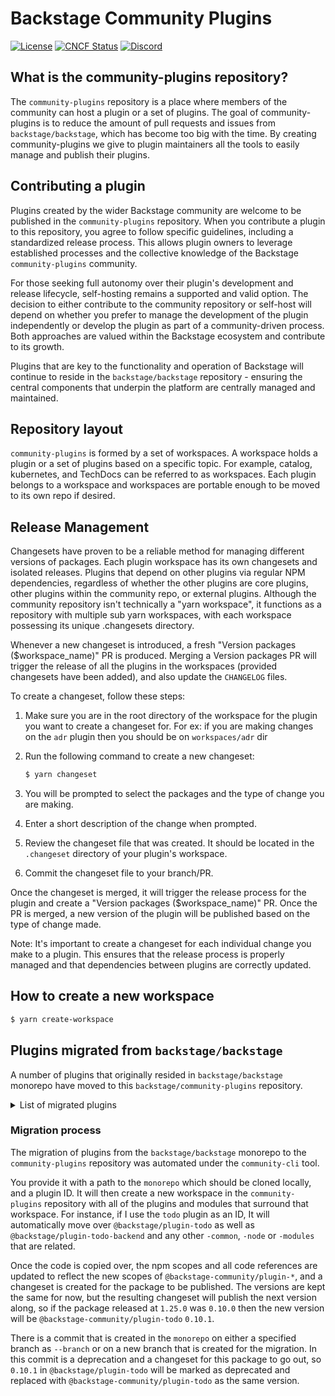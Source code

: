 # Backstage Community Plugins

[![License](https://img.shields.io/badge/License-Apache%202.0-blue.svg)](https://opensource.org/licenses/Apache-2.0)
[![CNCF Status](https://img.shields.io/badge/cncf%20status-incubation-blue.svg)](https://www.cncf.io/projects)
[![Discord](https://img.shields.io/discord/687207715902193673?logo=discord&label=Discord&color=5865F2&logoColor=white)](https://discord.gg/backstage-687207715902193673)

## What is the community-plugins repository?

The `community-plugins` repository is a place where members of the community can host a plugin or a set of plugins. The goal of community-plugins is to reduce the amount of pull requests and issues from `backstage/backstage`, which has become too big with the time.
By creating community-plugins we give to plugin maintainers all the tools to easily manage and publish their plugins.

## Contributing a plugin

Plugins created by the wider Backstage community are welcome to be published in the `community-plugins` repository. When you contribute a plugin to this repository, you agree to follow specific guidelines, including a standardized release process. This allows plugin owners to leverage established processes and the collective knowledge of the Backstage `community-plugins` community.

For those seeking full autonomy over their plugin's development and release lifecycle, self-hosting remains a supported and valid option. The decision to either contribute to the community repository or self-host will depend on whether you prefer to manage the development of the plugin independently or develop the plugin as part of a community-driven process. Both approaches are valued within the Backstage ecosystem and contribute to its growth.

Plugins that are key to the functionality and operation of Backstage will continue to reside in the `backstage/backstage` repository - ensuring the central components that underpin the platform are centrally managed and maintained.

## Repository layout

`community-plugins` is formed by a set of workspaces. A workspace holds a plugin or a set of plugins based on a specific topic. For example, catalog, kubernetes, and TechDocs can be referred to as workspaces.
Each plugin belongs to a workspace and workspaces are portable enough to be moved to its own repo if desired.

## Release Management

Changesets have proven to be a reliable method for managing different versions of packages.
Each plugin workspace has its own changesets and isolated releases. Plugins that depend on other plugins via regular NPM dependencies, regardless of whether the other plugins are core plugins, other plugins within the community repo, or external plugins.
Although the community repository isn't technically a "yarn workspace", it functions as a repository with multiple sub yarn workspaces, with each workspace possessing its unique .changesets directory.

Whenever a new changeset is introduced, a fresh "Version packages ($workspace_name)" PR is produced. Merging a Version packages PR will trigger the release of all the plugins in the workspaces (provided changesets have been added), and also update the `CHANGELOG` files.

To create a changeset, follow these steps:

1. Make sure you are in the root directory of the workspace for the plugin you want to create a changeset for. For ex: if you are making changes on the `adr` plugin then you should be on `workspaces/adr` dir

2. Run the following command to create a new changeset:
    ```bash
    $ yarn changeset
    ```

3. You will be prompted to select the packages and the type of change you are making. 

4. Enter a short description of the change when prompted. 

5. Review the changeset file that was created. It should be located in the `.changeset` directory of your plugin's workspace.

6. Commit the changeset file to your branch/PR.

Once the changeset is merged, it will trigger the release process for the plugin and create a "Version packages ($workspace_name)" PR. Once the PR is merged, a new version of the plugin will be published based on the type of change made.

Note: It's important to create a changeset for each individual change you make to a plugin. This ensures that the release process is properly managed and that dependencies between plugins are correctly updated.

## How to create a new workspace

```bash
$ yarn create-workspace
```

## Plugins migrated from `backstage/backstage`

A number of plugins that originally resided in `backstage/backstage` monorepo have moved to this `backstage/community-plugins` repository.

<details>
<summary>List of migrated plugins</summary>

- `adr`
- `airbreak`
- `allure`
- `analytics`
- `apache-airflow`
- `apollo-explorer`
- `azure-devops`
- `azure-sites`
- `badges`
- `bazaar`
- `bitrise`
- `cicd-statistics`
- `cloudbuild`
- `code-climate`
- `code-coverage`
- `codescene`
- `cost-insights`
- `dynatrace`
- `entity-feedback`
- `entity-validation`
- `example-todo-list`
- `explore`
- `firehydrant`
- `fossa`
- `gcalendar`
- `gcp-projects`
- `git-release-manager`
- `github-actions`
- `github-deployments`
- `github-issues`
- `github-pull-requests-board`
- `gitops-profiles`
- `gocd`
- `graphiql`
- `graphql-voyager`
- `ilert`
- `jenkins`
- `kafka`
- `lighthouse`
- `microsoft-calendar`
- `newrelic`
- `newrelic-dashboard`
- `octopus-deploy`
- `opencost`
- `periskop`
- `playlist`
- `puppetdb`
- `rollbar`
- `sentry`
- `shortcuts`
- `sonarqube`
- `splunk`
- `stack-overflow`
- `stackstorm`
- `tech-insights`
- `tech-radar`
- `todo`
- `vault`
- `xcmetrics`
</details>

### Migration process

The migration of plugins from the `backstage/backstage` monorepo to the `community-plugins` repository was automated under the `community-cli` tool.

You provide it with a path to the `monorepo` which should be cloned locally, and a plugin ID. It will then create a new workspace in the `community-plugins` repository with all of the plugins and modules that surround that workspace. For instance, if I use the `todo` plugin as an ID, It will automatically move over `@backstage/plugin-todo` as well as `@backstage/plugin-todo-backend` and any other `-common`, `-node` or `-modules` that are related.

Once the code is copied over, the npm scopes and all code references are updated to reflect the new scopes of `@backstage-community/plugin-*`, and a changeset is created for the package to be published. The versions are kept the same for now, but the resulting changeset will publish the next version along, so if the package released at `1.25.0` was `0.10.0` then the new version will be `@backstage-community/plugin-todo` `0.10.1`.

There is a commit that is created in the `monorepo` on either a specified branch as `--branch` or on a new branch that is created for the migration. In this commit is a deprecation and a changeset for this package to go out, so `0.10.1` in `@backstage/plugin-todo` will be marked as deprecated and replaced with `@backstage-community/plugin-todo` as the same version.
